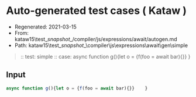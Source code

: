 # Auto-generated test cases ( Kataw )
- Regenerated: 2021-03-15
- From: kataw15\test\__snapshot__/compiler/js/expressions/await/autogen.md
- Path: kataw15\test\__snapshot__\compiler\js\expressions\await\gen\simple
> :: test: simple
> :: case: async function g(){let o = {f(foo = await bar){}}    }
## Input

`````js
async function g(){let o = {f(foo = await bar){}}    }
`````
